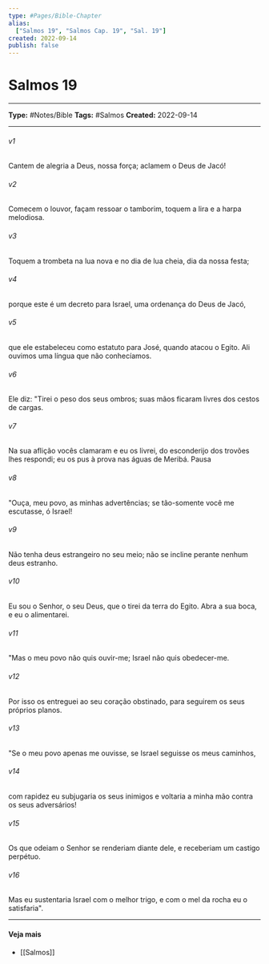 ```yaml
---
type: #Pages/Bible-Chapter
alias:
  ["Salmos 19", "Salmos Cap. 19", "Sal. 19"]
created: 2022-09-14
publish: false
---
```


# Salmos 19

---

**Type:** #Notes/Bible
**Tags:** #Salmos
**Created:** 2022-09-14

---

###### v1
Cantem de alegria a Deus, nossa força; aclamem o Deus de Jacó!
###### v2
Comecem o louvor, façam ressoar o tamborim, toquem a lira e a harpa melodiosa.
###### v3
Toquem a trombeta na lua nova e no dia de lua cheia, dia da nossa festa;
###### v4
porque este é um decreto para Israel, uma ordenança do Deus de Jacó,
###### v5
que ele estabeleceu como estatuto para José, quando atacou o Egito. Ali ouvimos uma língua que não conhecíamos.
###### v6
Ele diz: "Tirei o peso dos seus ombros; suas mãos ficaram livres dos cestos de cargas.
###### v7
Na sua aflição vocês clamaram e eu os livrei, do esconderijo dos trovões lhes respondi; eu os pus à prova nas águas de Meribá. Pausa
###### v8
"Ouça, meu povo, as minhas advertências; se tão-somente você me escutasse, ó Israel!
###### v9
Não tenha deus estrangeiro no seu meio; não se incline perante nenhum deus estranho.
###### v10
Eu sou o Senhor, o seu Deus, que o tirei da terra do Egito. Abra a sua boca, e eu o alimentarei.
###### v11
"Mas o meu povo não quis ouvir-me; Israel não quis obedecer-me.
###### v12
Por isso os entreguei ao seu coração obstinado, para seguirem os seus próprios planos.
###### v13
"Se o meu povo apenas me ouvisse, se Israel seguisse os meus caminhos,
###### v14
com rapidez eu subjugaria os seus inimigos e voltaria a minha mão contra os seus adversários!
###### v15
Os que odeiam o Senhor se renderiam diante dele, e receberiam um castigo perpétuo.
###### v16
Mas eu sustentaria Israel com o melhor trigo, e com o mel da rocha eu o satisfaria".


---

#### Veja mais

- [[Salmos]]
